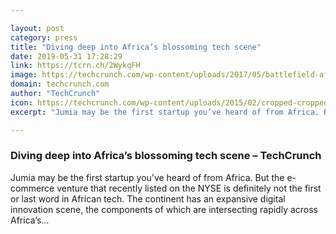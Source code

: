 ```yaml
---

layout: post
category: press
title: "Diving deep into Africa’s blossoming tech scene"
date: 2019-05-31 17:28:29
link: https://tcrn.ch/2WykqFH
image: https://techcrunch.com/wp-content/uploads/2017/05/battlefield-africa-background21.png?w=711
domain: techcrunch.com
author: "TechCrunch"
icon: https://techcrunch.com/wp-content/uploads/2015/02/cropped-cropped-favicon-gradient.png?w=180
excerpt: "Jumia may be the first startup you’ve heard of from Africa. But the e-commerce venture that recently listed on the NYSE is definitely not the first or last word in African tech. The continent has an expansive digital innovation scene, the components of which are intersecting rapidly across Africa’s…"

---
```


### Diving deep into Africa’s blossoming tech scene – TechCrunch

Jumia may be the first startup you’ve heard of from Africa. But the e-commerce venture that recently listed on the NYSE is definitely not the first or last word in African tech. The continent has an expansive digital innovation scene, the components of which are intersecting rapidly across Africa’s…